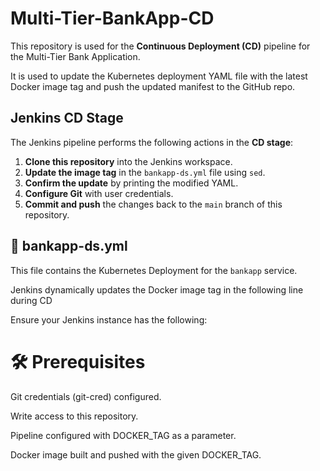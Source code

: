 # Multi-Tier-BankApp-CD

This repository is used for the **Continuous Deployment (CD)** pipeline for the Multi-Tier Bank Application.

It is used to update the Kubernetes deployment YAML file with the latest Docker image tag and push the updated manifest to the GitHub repo.

## Jenkins CD Stage

The Jenkins pipeline performs the following actions in the **CD stage**:

1. **Clone this repository** into the Jenkins workspace.
2. **Update the image tag** in the `bankapp-ds.yml` file using `sed`.
3. **Confirm the update** by printing the modified YAML.
4. **Configure Git** with user credentials.
5. **Commit and push** the changes back to the `main` branch of this repository.

   
## 📝 bankapp-ds.yml

This file contains the Kubernetes Deployment for the `bankapp` service.

Jenkins dynamically updates the Docker image tag in the following line during CD

Ensure your Jenkins instance has the following:

# 🛠️ Prerequisites
Git credentials (git-cred) configured.

Write access to this repository.

Pipeline configured with DOCKER_TAG as a parameter.

Docker image built and pushed with the given DOCKER_TAG.



